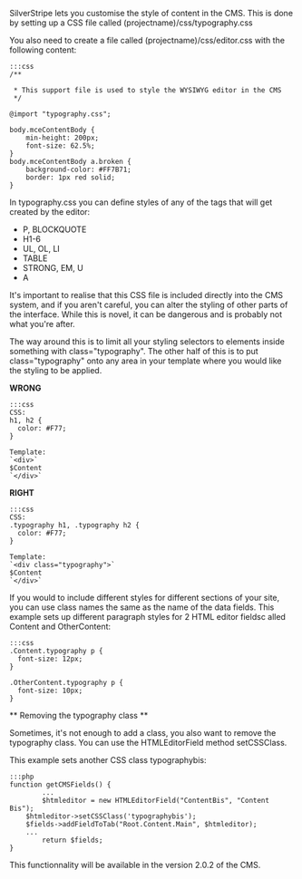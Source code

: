 SilverStripe lets you customise the style of content in the CMS.  This is done by setting up a CSS file called
(projectname)/css/typography.css

You also need to create a file called (projectname)/css/editor.css with the following content:

	:::css
	/**

	 * This support file is used to style the WYSIWYG editor in the CMS
	 */
	
	@import "typography.css";
	
	body.mceContentBody {
		min-height: 200px;
		font-size: 62.5%;
	}
	body.mceContentBody a.broken {
		background-color: #FF7B71;
		border: 1px red solid;
	}



In typography.css you can define styles of any of the tags that will get created by the editor:

* P, BLOCKQUOTE
* H1-6
* UL, OL, LI
* TABLE
* STRONG, EM, U
* A

It's important to realise that this CSS file is included directly into the CMS system, and if you aren't careful, you
can alter the styling of other parts of the interface.  While this is novel, it can be dangerous and is probably not
what you're after.

The way around this is to limit all your styling selectors to elements inside something with class="typography".  The
other half of this is to put class="typography" onto any area in your template where you would like the styling to be
applied.

**WRONG**

	:::css
	CSS:
	h1, h2 {
	  color: #F77;
	}
	
	Template:
	`<div>`
	$Content
	`</div>`


**RIGHT**

	:::css
	CSS:
	.typography h1, .typography h2 {
	  color: #F77;
	}
	
	Template:
	`<div class="typography">`
	$Content
	`</div>`


If you would to include different styles for different sections of your site, you can use class names the same as the
name of the data fields. This example sets up different paragraph styles for 2 HTML editor fieldsc alled Content and
OtherContent:

	:::css
	.Content.typography p {
	  font-size: 12px;
	}
	
	.OtherContent.typography p {
	  font-size: 10px;
	}


** Removing the typography class **

Sometimes, it's not enough to add a class, you also want to remove the typography class.  You can use the
HTMLEditorField method setCSSClass.

This example sets another CSS class typographybis:

	:::php
	function getCMSFields() {
	        ...
	        $htmleditor = new HTMLEditorField("ContentBis", "Content Bis");
		$htmleditor->setCSSClass('typographybis');
		$fields->addFieldToTab("Root.Content.Main", $htmleditor);
		...
	        return $fields;
	}


This functionnality will be available in the version 2.0.2 of the CMS.

